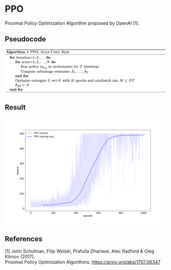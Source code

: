 # PPO

Proximal Policy Optimization Algorithm proposed by OpenAI [1].

## Pseudocode

![pseudocode](../../assets/ppo_pseudocode.png)

## Result

![result](assets/result.png)

## References

[1] John Schulman, Filip Wolski, Prafulla Dhariwal, Alec Radford & Oleg Klimov (2017). \
Proximal Policy Optimization Algorithms. https://arxiv.org/abs/1707.06347
